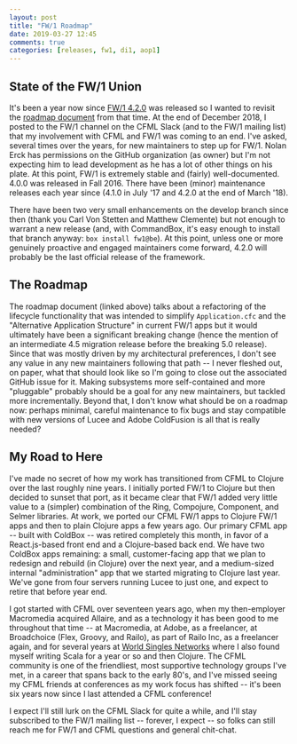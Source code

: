 ```yaml
---
layout: post
title: "FW/1 Roadmap"
date: 2019-03-27 12:45
comments: true
categories: [releases, fw1, di1, aop1]
---
```

## State of the FW/1 Union

It's been a year now since [FW/1 4.2.0](https://github.com/framework-one/fw1/releases/tag/v4.2.0) was released so I wanted to revisit the [roadmap document](http://framework-one.github.io/documentation/4.2/roadmap.html) from that time. At the end of December 2018, I posted to the FW/1 channel on the CFML Slack (and to the FW/1 mailing list) that my involvement with CFML and FW/1 was coming to an end. I've asked, several times over the years, for new maintainers to step up for FW/1. Nolan Erck has permissions on the GitHub organization (as owner) but I'm not expecting him to lead development as he has a lot of other things on his plate. At this point, FW/1 is extremely stable and (fairly) well-documented. 4.0.0 was released in Fall 2016. There have been (minor) maintenance releases each year since (4.1.0 in July '17 and 4.2.0 at the end of March '18).

There have been two very small enhancements on the develop branch since then (thank you Carl Von Stetten and Matthew Clemente) but not enough to warrant a new release (and, with CommandBox, it's easy enough to install that branch anyway: `box install fw1@be`). At this point, unless one or more genuinely proactive and engaged maintainers come forward, 4.2.0 will probably be the last official release of the framework.

## The Roadmap

The roadmap document (linked above) talks about a refactoring of the lifecycle functionality that was intended to simplify `Application.cfc` and the "Alternative Application Structure" in current FW/1 apps but it would ultimately have been a significant breaking change (hence the mention of an intermediate 4.5 migration release before the breaking 5.0 release). Since that was mostly driven by my architectural preferences, I don't see any value in any new maintainers following that path -- I never fleshed out, on paper, what that should look like so I'm going to close out the associated GitHub issue for it. Making subsystems more self-contained and more "pluggable" probably should be a goal for any new maintainers, but tackled more incrementally. Beyond that, I don't know what should be on a roadmap now: perhaps minimal, careful maintenance to fix bugs and stay compatible with new versions of Lucee and Adobe ColdFusion is all that is really needed?

## My Road to Here

I've made no secret of how my work has transitioned from CFML to Clojure over the last roughly nine years. I initially ported FW/1 to Clojure but then decided to sunset that port, as it became clear that FW/1 added very little value to a (simpler) combination of the Ring, Compojure, Component, and Selmer libraries. At work, we ported our CFML FW/1 apps to Clojure FW/1 apps and then to plain Clojure apps a few years ago. Our primary CFML app -- built with ColdBox -- was retired completely this month, in favor of a React.js-based front end and a Clojure-based back end. We have two ColdBox apps remaining: a small, customer-facing app that we plan to redesign and rebuild (in Clojure) over the next year, and a medium-sized internal "administration" app that we started migrating to Clojure last year. We've gone from four servers running Lucee to just one, and expect to retire that before year end.

I got started with CFML over seventeen years ago, when my then-employer Macromedia acquired Allaire, and as a technology it has been good to me throughout that time -- at Macromedia, at Adobe, as a freelancer, at Broadchoice (Flex, Groovy, and Railo), as part of Railo Inc, as a freelancer again, and for several years at [World Singles Networks](https://worldsinglesnetworks.com) where I also found myself writing Scala for a year or so and then Clojure. The CFML community is one of the friendliest, most supportive technology groups I've met, in a career that spans back to the early 80's, and I've missed seeing my CFML friends at conferences as my work focus has shifted -- it's been six years now since I last attended a CFML conference!

I expect I'll still lurk on the CFML Slack for quite a while, and I'll stay subscribed to the FW/1 mailing list -- forever, I expect -- so folks can still reach me for FW/1 and CFML questions and general chit-chat.
